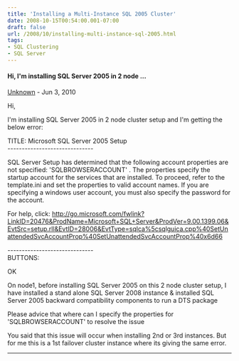 ```yaml
---
title: 'Installing a Multi-Instance SQL 2005 Cluster'
date: 2008-10-15T00:54:00.001-07:00
draft: false
url: /2008/10/installing-multi-instance-sql-2005.html
tags: 
- SQL Clustering
- SQL Server
---
```


#### Hi, I'm installing SQL Server 2005 in 2 node ...
[Unknown](https://www.blogger.com/profile/05001115668295519336 "noreply@blogger.com") - <time datetime="2010-06-23T17:36:35.794-07:00">Jun 3, 2010</time>

Hi,  
  
I'm installing SQL Server 2005 in 2 node cluster setup and I'm getting the below error:  
  
TITLE: Microsoft SQL Server 2005 Setup  
\------------------------------  
  
SQL Server Setup has determined that the following account properties are not specified: 'SQLBROWSERACCOUNT' . The properties specify the startup account for the services that are installed. To proceed, refer to the template.ini and set the properties to valid account names. If you are specifying a windows user account, you must also specify the password for the account.  
  
For help, click: http://go.microsoft.com/fwlink?LinkID=20476&ProdName=Microsoft+SQL+Server&ProdVer=9.00.1399.06&EvtSrc=setup.rll&EvtID=28006&EvtType=sqlca%5csqlguica.cpp%40SetUnattendedSvcAccountProp%40SetUnattendedSvcAccountProp%40x6d66  
  
\------------------------------  
BUTTONS:  
  
OK  
  
  
On node1, before installing SQL Server 2005 on this 2 node cluster setup, I have installed a stand alone SQL Server 2008 instance & installed SQL Server 2005 backward compatibility components to run a DTS package  
  
Please advice that where can I specify the properties for 'SQLBROWSERACCOUNT' to resolve the issue  
  
You said that this issue will occur when installing 2nd or 3rd instances. But for me this is a 1st failover cluster instance where its giving the same error.
<hr />
